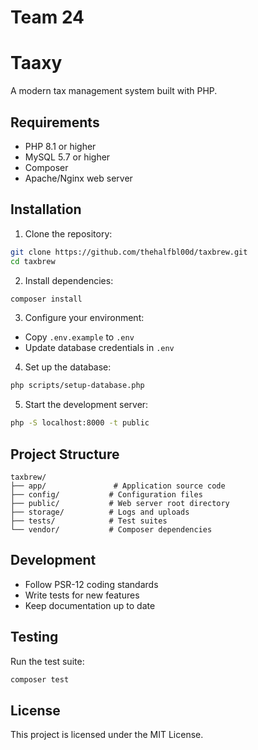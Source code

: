 # Team 24

# Taaxy

A modern tax management system built with PHP.

## Requirements

- PHP 8.1 or higher
- MySQL 5.7 or higher
- Composer
- Apache/Nginx web server

## Installation

1. Clone the repository:
```bash
git clone https://github.com/thehalfbl00d/taxbrew.git
cd taxbrew
```

2. Install dependencies:
```bash
composer install
```

3. Configure your environment:
- Copy `.env.example` to `.env`
- Update database credentials in `.env`

4. Set up the database:
```bash
php scripts/setup-database.php
```

5. Start the development server:
```bash
php -S localhost:8000 -t public
```

## Project Structure

```
taxbrew/
├── app/               # Application source code
├── config/           # Configuration files
├── public/           # Web server root directory
├── storage/          # Logs and uploads
├── tests/            # Test suites
└── vendor/           # Composer dependencies
```

## Development

- Follow PSR-12 coding standards
- Write tests for new features
- Keep documentation up to date

## Testing

Run the test suite:
```bash
composer test
```

## License

This project is licensed under the MIT License.

